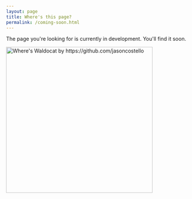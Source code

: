 ```yaml
---
layout: page
title: Where's this page?
permalink: /coming-soon.html
---
```


The page you're looking for is currently in development. You'll find it soon.

<div class="center">
<img src="https://octodex.github.com/images/waldocat.png" alt="Where's Waldocat by https://github.com/jasoncostello" style="width: 400px;"/>
</div>
